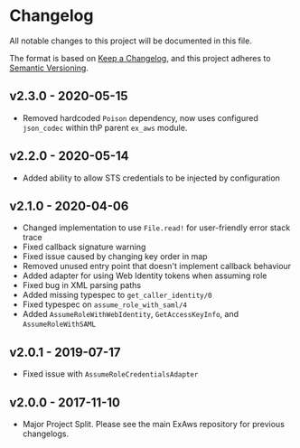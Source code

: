 # Changelog

All notable changes to this project will be documented in this file.

The format is based on [Keep a Changelog](https://keepachangelog.com/en/1.0.0/),
and this project adheres to [Semantic Versioning](https://semver.org/spec/v2.0.0.html).

## v2.3.0 - 2020-05-15

- Removed hardcoded `Poison` dependency, now uses configured `json_codec` within thP parent `ex_aws` module.

## v2.2.0 - 2020-05-14

- Added ability to allow STS credentials to be injected by configuration

## v2.1.0 - 2020-04-06

* Changed implementation to use `File.read!` for user-friendly error stack trace
* Fixed callback signature warning
* Fixed issue caused by changing key order in map
* Removed unused entry point that doesn't implement callback behaviour
* Added adapter for using Web Identity tokens when assuming role
* Fixed bug in XML parsing paths
* Added missing typespec to `get_caller_identity/0`
* Fixed typespec on `assume_role_with_saml/4`
* Added `AssumeRoleWithWebIdentity`, `GetAccessKeyInfo`, and `AssumeRoleWithSAML`

## v2.0.1 - 2019-07-17

* Fixed issue with `AssumeRoleCredentialsAdapter`

## v2.0.0 - 2017-11-10

- Major Project Split. Please see the main ExAws repository for previous changelogs.
